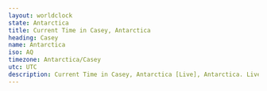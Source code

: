 ```yaml
---
layout: worldclock
state: Antarctica
title: Current Time in Casey, Antarctica
heading: Casey
name: Antarctica
iso: AQ
timezone: Antarctica/Casey
utc: UTC
description: Current Time in Casey, Antarctica [Live], Antarctica. Live update now time in Casey, timezone Antarctica/Casey, UTC, Country ISO code & Current Local Time.
---
```


